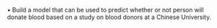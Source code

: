 •	Build a model that can be used to predict whether or not person will donate blood based on a study on blood donors at a Chinese University.
